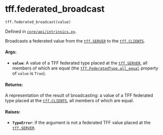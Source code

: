 <div itemscope itemtype="http://developers.google.com/ReferenceObject">
<meta itemprop="name" content="tff.federated_broadcast" />
<meta itemprop="path" content="Stable" />
</div>

# tff.federated_broadcast

```python
tff.federated_broadcast(value)
```

Defined in
[`core/api/intrinsics.py`](http://github.com/tensorflow/federated/tree/master/tensorflow_federated/python/core/api/intrinsics.py).

<!-- Placeholder for "Used in" -->

Broadcasts a federated value from the
<a href="../tff.md#SERVER"><code>tff.SERVER</code></a> to the
<a href="../tff.md#CLIENTS"><code>tff.CLIENTS</code></a>.

#### Args:

*   <b>`value`</b>: A value of a TFF federated type placed at the
    <a href="../tff.md#SERVER"><code>tff.SERVER</code></a>, all members of which
    are equal (the
    <a href="../tff/FederatedType.md#all_equal"><code>tff.FederatedType.all_equal</code></a>
    property of `value` is `True`).

#### Returns:

A representation of the result of broadcasting: a value of a TFF federated type
placed at the <a href="../tff.md#CLIENTS"><code>tff.CLIENTS</code></a>, all
members of which are equal.

#### Raises:

*   <b>`TypeError`</b>: if the argument is not a federated TFF value placed at
    the <a href="../tff.md#SERVER"><code>tff.SERVER</code></a>.
